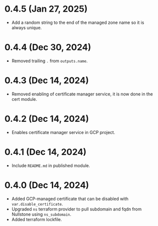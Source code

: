 # 0.4.5 (Jan 27, 2025)
* Add a random string to the end of the managed zone name so it is always unique.

# 0.4.4 (Dec 30, 2024)
* Removed trailing `.` from `outputs.name`.

# 0.4.3 (Dec 14, 2024)
* Removed enabling of certificate manager service, it is now done in the cert module.

# 0.4.2 (Dec 14, 2024)
* Enables certificate manager service in GCP project.

# 0.4.1 (Dec 14, 2024)
* Include `README.md` in published module.

# 0.4.0 (Dec 14, 2024)
* Added GCP-managed certificate that can be disabled with `var.disable_certificate`.
* Upgraded `ns` terraform provider to pull subdomain and fqdn from Nullstone using `ns_subdomain`.
* Added terraform lockfile.
